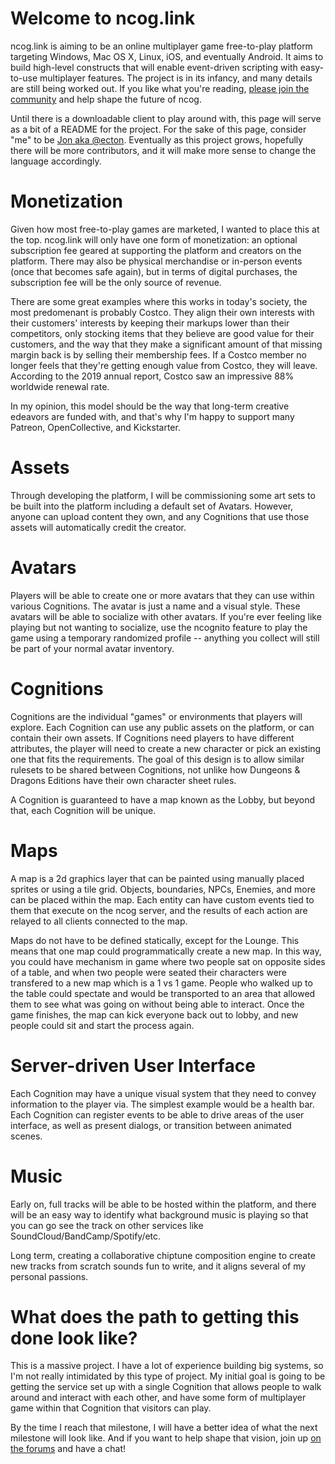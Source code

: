 # Welcome to ncog.link

ncog.link is aiming to be an online multiplayer game free-to-play platform targeting Windows, Mac OS X, Linux, iOS, and eventually Android. It aims to build high-level constructs that will enable event-driven scripting with easy-to-use multiplayer features. The project is in its infancy, and many details are still being worked out. If you like what you're reading, [please join the community](https://community.khonsulabs.com/) and help shape the future of ncog.

Until there is a downloadable client to play around with, this page will serve as a bit of a README for the project. For the sake of this page, consider "me" to be [Jon aka @ecton](https://twitter.com/ectonDev). Eventually as this project grows, hopefully there will be more contributors, and it will make more sense to change the language accordingly.

# Monetization

Given how most free-to-play games are marketed, I wanted to place this at the top. ncog.link will only have one form of monetization: an optional subscription fee geared at supporting the platform and creators on the platform. There may also be physical merchandise or in-person events (once that becomes safe again), but in terms of digital purchases, the subscription fee will be the only source of revenue.

There are some great examples where this works in today's society, the most predomenant is probably Costco. They align their own interests with their customers' interests by keeping their markups lower than their competitors, only stocking items that they believe are good value for their customers, and the way that they make a significant amount of that missing margin back is by selling their membership fees. If a Costco member no longer feels that they're getting enough value from Costco, they will leave. According to the 2019 annual report, Costco saw an impressive 88% worldwide renewal rate.

In my opinion, this model should be the way that long-term creative edeavors are funded with, and that's why I'm happy to support many Patreon, OpenCollective, and Kickstarter.

# Assets

Through developing the platform, I will be commissioning some art sets to be built into the platform including a default set of Avatars. However, anyone can upload content they own, and any Cognitions that use those assets will automatically credit the creator.

# Avatars

Players will be able to create one or more avatars that they can use within various Cognitions. The avatar is just a name and a visual style. These avatars will be able to socialize with other avatars. If you're ever feeling like playing but not wanting to socialize, use the ncognito feature to play the game using a temporary randomized profile -- anything you collect will still be part of your normal avatar inventory.

# Cognitions

Cognitions are the individual "games" or environments that players will explore. Each Cognition can use any public assets on the platform, or can contain their own assets. If Cognitions need players to have different attributes, the player will need to create a new character or pick an existing one that fits the requirements. The goal of this design is to allow similar rulesets to be shared between Cognitions, not unlike how Dungeons & Dragons Editions have their own character sheet rules.

A Cognition is guaranteed to have a map known as the Lobby, but beyond that, each Cognition will be unique.

# Maps

A map is a 2d graphics layer that can be painted using manually placed sprites or using a tile grid. Objects, boundaries, NPCs, Enemies, and more can be placed within the map. Each entity can have custom events tied to them that execute on the ncog server, and the results of each action are relayed to all clients connected to the map.

Maps do not have to be defined statically, except for the Lounge. This means that one map could programmatically create a new map. In this way, you could have mechanism in game where two people sat on opposite sides of a table, and when two people were seated their characters were transfered to a new map which is a 1 vs 1 game. People who walked up to the table could spectate and would be transported to an area that allowed them to see what was going on without being able to interact. Once the game finishes, the map can kick everyone back out to lobby, and new people could sit and start the process again.

# Server-driven User Interface

Each Cognition may have a unique visual system that they need to convey information to the player via. The simplest example would be a health bar. Each Cognition can register events to be able to drive areas of the user interface, as well as present dialogs, or transition between animated scenes.

# Music

Early on, full tracks will be able to be hosted within the platform, and there will be an easy way to identify what background music is playing so that you can go see the track on other services like SoundCloud/BandCamp/Spotify/etc.

Long term, creating a collaborative chiptune composition engine to create new tracks from scratch sounds fun to write, and it aligns several of my personal passions.

# What does the path to getting this done look like?

This is a massive project. I have a lot of experience building big systems, so I'm not really intimidated by this type of project. My initial goal is going to be getting the service set up with a single Cognition that allows people to walk around and interact with each other, and have some form of multiplayer game within that Cognition that visitors can play.

By the time I reach that milestone, I will have a better idea of what the next milestone will look like. And if you want to help shape that vision, join up [on the forums](https://community.khonsulabs.com/) and have a chat!
